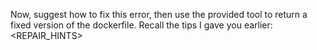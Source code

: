 Now, suggest how to fix this error, then use the provided tool to return a fixed version of the dockerfile.
Recall the tips I gave you earlier:
<REPAIR_HINTS>